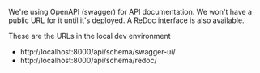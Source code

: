 We're using OpenAPI (swagger) for API documentation. We won't have a public URL for it until it's deployed. A ReDoc interface is also available.

These are the URLs in the local dev environment

- http://localhost:8000/api/schema/swagger-ui/
- http://localhost:8000/api/schema/redoc/
